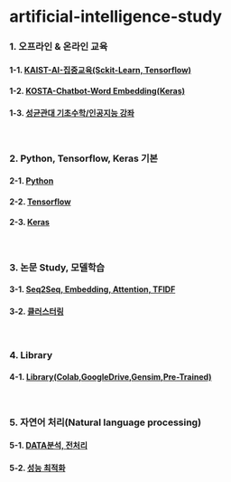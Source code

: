 # artificial-intelligence-study

### 1. 오프라인 & 온라인 교육  
#### 1-1. [KAIST-AI-집중교육(Sckit-Learn, Tensorflow)](https://github.com/jukyellow/artificial-intelligence-study/tree/master/01_KAIST-AI-%EC%A7%91%EC%A4%91%EA%B5%90%EC%9C%A1)
#### 1-2. [KOSTA-Chatbot-Word Embedding(Keras)](https://github.com/jukyellow/artificial-intelligence-study/tree/master/04_KOSTA-Chatbot-Keras)  
#### 1-3. [성균관대 기초수학/인공지능 강좌](http://matrix.skku.ac.kr/math4ai/)  

<br>

### 2. Python, Tensorflow, Keras 기본  
#### 2-1. [Python](https://github.com/jukyellow/artificial-intelligence-study/tree/master/02_%ED%8C%8C%EC%9D%B4%EC%8D%AC(Python)-%EA%B8%B0%EB%B3%B8%EB%AC%B8%EB%B2%95)
#### 2-2. [Tensorflow](https://github.com/jukyellow/artificial-intelligence-study/tree/master/03_Tensorflow_%EC%95%8C%EA%B3%A0%EB%A6%AC%EC%A6%98%EA%B5%AC%ED%98%84)
#### 2-3. [Keras](https://github.com/jukyellow/artificial-intelligence-study/tree/master/03_Keras_%EA%B8%B0%EB%B3%B8%EC%A0%95%EB%A6%AC)  

<br>

### 3. 논문 Study, 모델학습
#### 3-1. [Seq2Seq, Embedding, Attention, TFIDF](https://github.com/jukyellow/artificial-intelligence-study/tree/master/06_%EB%85%BC%EB%AC%B8_study)  
#### 3-2. [클러스터링](https://github.com/jukyellow/artificial-intelligence-study/tree/master/03_%ED%81%B4%EB%9F%AC%EC%8A%A4%ED%84%B0%EB%A7%81_%EC%95%8C%EA%B3%A0%EB%A6%AC%EC%A6%98)  

<br>

### 4. Library  
#### 4-1. [Library(Colab,GoogleDrive,Gensim,Pre-Trained)](https://github.com/jukyellow/artificial-intelligence-study/tree/master/05_Colab_GoogleDrive_PreTrained_Gensim_Lib)

<br>

### 5. 자연어 처리(Natural language processing)
#### 5-1. [DATA분석, 전처리](https://github.com/jukyellow/artificial-intelligence-study/tree/master/07_NLP_%EB%B6%84%EC%84%9D%2C%EC%A0%84%EC%B2%98%EB%A6%AC)  
#### 5-2. [성능 최적화](https://github.com/jukyellow/artificial-intelligence-study/tree/master/08_%EC%84%B1%EB%8A%A5%EC%B5%9C%EC%A0%81%ED%99%94)  

<br>
